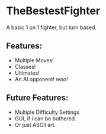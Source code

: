 # TheBestestFighter
A basic 1 on 1 fighter, but turn based.

## Features:

- Multiple Moves!
- Classes!
- Ultimates!
- An AI opponent! *woo!*

## Future Features:

- Multiple Difficulty Settings
- GUI, if i can be bothered.
- Or just ASCII art.
